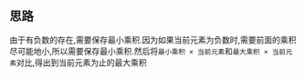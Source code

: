 ## 思路

由于有负数的存在,需要保存最小乘积.因为如果当前元素为负数时,需要前面的乘积尽可能地小,所以需要保存最小乘积.然后将`最小乘积 × 当前元素`和`最大乘积 × 当前元素`对比,得出到当前元素为止的最大乘积
